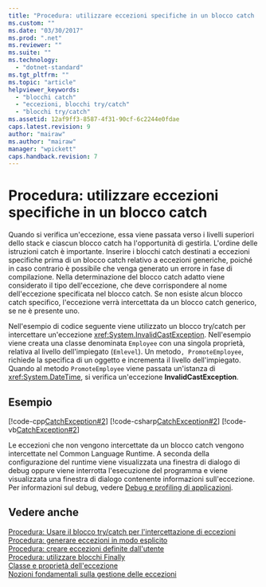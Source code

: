 ```yaml
---
title: "Procedura: utilizzare eccezioni specifiche in un blocco catch | Microsoft Docs"
ms.custom: ""
ms.date: "03/30/2017"
ms.prod: ".net"
ms.reviewer: ""
ms.suite: ""
ms.technology: 
  - "dotnet-standard"
ms.tgt_pltfrm: ""
ms.topic: "article"
helpviewer_keywords: 
  - "blocchi catch"
  - "eccezioni, blocchi try/catch"
  - "blocchi try/catch"
ms.assetid: 12af9ff3-8587-4f31-90cf-6c2244e0fdae
caps.latest.revision: 9
author: "mairaw"
ms.author: "mairaw"
manager: "wpickett"
caps.handback.revision: 7
---
```

# Procedura: utilizzare eccezioni specifiche in un blocco catch
Quando si verifica un'eccezione, essa viene passata verso i livelli superiori dello stack e ciascun blocco catch ha l'opportunità di gestirla.  L'ordine delle istruzioni catch è importante.  Inserire i blocchi catch destinati a eccezioni specifiche prima di un blocco catch relativo a eccezioni generiche, poiché in caso contrario è possibile che venga generato un errore in fase di compilazione.  Nella determinazione del blocco catch adatto viene considerato il tipo dell'eccezione, che deve corrispondere al nome dell'eccezione specificata nel blocco catch.  Se non esiste alcun blocco catch specifico, l'eccezione verrà intercettata da un blocco catch generico, se ne è presente uno.  
  
 Nell'esempio di codice seguente viene utilizzato un blocco try\/catch per intercettare un'eccezione <xref:System.InvalidCastException>.  Nell'esempio viene creata una classe denominata `Employee` con una singola proprietà, relativa al livello dell'impiegato \(`Emlevel`\).  Un metodo`, PromoteEmployee`, richiede la specifica di un oggetto e incrementa il livello dell'impiegato.  Quando al metodo `PromoteEmployee` viene passata un'istanza di <xref:System.DateTime>, si verifica un'eccezione **InvalidCastException**.  
  
## Esempio  
 [!code-cpp[CatchException#2](../../../samples/snippets/cpp/VS_Snippets_CLR/CatchException/CPP/catchexception1.cpp#2)]
 [!code-csharp[CatchException#2](../../../samples/snippets/csharp/VS_Snippets_CLR/CatchException/CS/catchexception1.cs#2)]
 [!code-vb[CatchException#2](../../../samples/snippets/visualbasic/VS_Snippets_CLR/CatchException/VB/catchexception1.vb#2)]  
  
 Le eccezioni che non vengono intercettate da un blocco catch vengono intercettate nel Common Language Runtime.  A seconda della configurazione del runtime viene visualizzata una finestra di dialogo di debug oppure viene interrotta l'esecuzione del programma e viene visualizzata una finestra di dialogo contenente informazioni sull'eccezione.  Per informazioni sul debug, vedere [Debug e profiling di applicazioni](../../../docs/framework/debug-trace-profile/index.md).  
  
## Vedere anche  
 [Procedura: Usare il blocco try\/catch per l'intercettazione di eccezioni](../../../docs/standard/exceptions/how-to-use-the-try-catch-block-to-catch-exceptions.md)   
 [Procedura: generare eccezioni in modo esplicito](../../../docs/standard/exceptions/how-to-explicitly-throw-exceptions.md)   
 [Procedura: creare eccezioni definite dall'utente](../../../docs/standard/exceptions/how-to-create-user-defined-exceptions.md)   
 [Procedura: utilizzare blocchi Finally](../../../docs/standard/exceptions/how-to-use-finally-blocks.md)   
 [Classe e proprietà dell'eccezione](../../../docs/standard/exceptions/exception-class-and-properties.md)   
 [Nozioni fondamentali sulla gestione delle eccezioni](../../../docs/standard/exceptions/exception-handling-fundamentals.md)